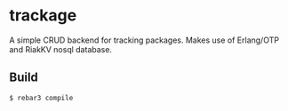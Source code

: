 trackage
=====

A simple CRUD backend for tracking packages. Makes use of Erlang/OTP and RiakKV nosql database.

Build
-----

    $ rebar3 compile
